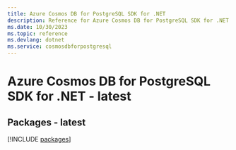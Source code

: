 ```yaml
---
title: Azure Cosmos DB for PostgreSQL SDK for .NET
description: Reference for Azure Cosmos DB for PostgreSQL SDK for .NET
ms.date: 10/30/2023
ms.topic: reference
ms.devlang: dotnet
ms.service: cosmosdbforpostgresql
---
```

# Azure Cosmos DB for PostgreSQL SDK for .NET - latest
## Packages - latest
[!INCLUDE [packages](cosmos-db-for-postgresql-index.md)]